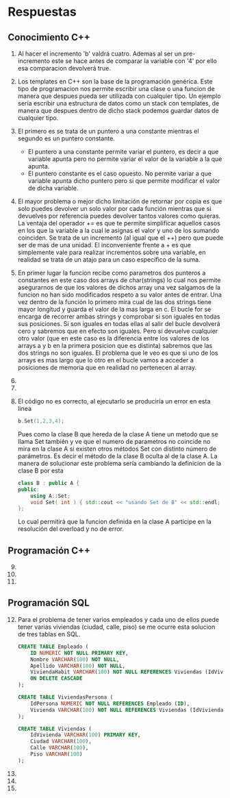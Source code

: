 Respuestas
========

Conocimiento C++
-------------
1.  Al hacer el incremento 'b' valdrá cuatro. Ademas al ser un pre-incremento este se hace antes de comparar la variable con '4' por ello esa comparacion devolverá true.
2. Los templates en C++ son la base de la programación genérica. Este tipo de programacion nos permite escribir una clase o una funcion de manera que despues pueda ser utilizada con cualquier tipo. Un ejemplo sería escribir una estructura de datos como un stack con templates, de manera que despues dentro de dicho stack podemos guardar datos de cualquier tipo.
3. El primero es se trata de un puntero a una constante mientras el segundo es un puntero constante.
    * El puntero a una constante permite variar el puntero, es decir a que variable apunta pero no permite variar el valor de la variable a la que apunta.
    * El puntero constante es el caso opuesto. No permite variar a que variable apunta dicho puntero pero si que permite modificar el valor de dicha variable.
4. El mayor problema o mejor dicho limitación de retornar por copia es que solo puedes devolver un solo valor por cada función mientras que si devuelves por referencia puedes devolver tantos valores como quieras.
La ventaja del operador += es que te permite simplificar aquellos casos en los que la variable a la cual le asignas el valor y uno de los sumando coinciden. Se trata de un incremento (al igual que el ++) pero que puede ser de mas de una unidad. El inconveniente frente a + es que simplemente vale para realizar incrementos sobre una variable, en realidad se trata de un atajo para un caso específico de la suma.

5. En primer lugar la funcion recibe como parametros dos punteros a constantes en este caso dos arrays de char(strings) lo cual nos permite asegurarnos de que los valores de dichos array una vez salgamos de la funcion no han sido modificados respeto a su valor antes de entrar.
Una vez dentro de la función lo primero mira cual de las dos strings tiene mayor longitud y guarda el valor de la mas larga en c.
El bucle for se encarga de recorrer ambas strings y comprobar si son iguales en todas sus posiciones. Si son iguales en todas ellas al salir del bucle devolverá cero y sabremos que en efecto son iguales. Pero si devuelve cualquier otro valor (que en este caso es la diferencia entre los valores de los arrays a y b en la primera posicion que es distinta) sabremos que las dos strings no son iguales.
El problema que le veo es que si uno de los arrays es mas largo que lo otro en el bucle vamos a acceder a posiciones de memoria que en realidad no pertenecen al array.
6. 
7. 
8. El código no es correcto, al ejecutarlo se produciría un error en esta linea 
     ```c++
   b.Set(1,2,3,4);
    ```
    Pues como la clase B que hereda de la clase A tiene un metodo que se llama Set también y ve que el numero de parametros no coincide no mira en la clase A si existen otros métodos Set con distinto número de parámetros. Es decir el método de la clase B oculta al de la clase A.
    La manera de solucionar este problema sería cambiando la definicion de la clase B por esta
    ```c++
    class B : public A {
    public:
        using A::Set;
        void Set( int ) { std::cout << "usando Set de B" << std::endl; }
    };
    ```
    Lo cual permitirá que la funcion definida en la clase A participe en la resolución del overload y no de error.
    

Programación C++
-------------
9. 
10. 
11. 

Programación SQL
-------------
12. Para el problema de tener varios empleados y cada uno de ellos puede tener varias viviendas (ciudad, calle, piso) se me ocurre esta solucion de tres tablas en SQL.
    ```sql
    CREATE TABLE Empleado (
        ID NUMERIC NOT NULL PRIMARY KEY,
        Nombre VARCHAR(100) NOT NULL,
        Apellido VARCHAR(100) NOT NULL,
        ViviendaHabit VARCHAR(100) NOT NULL REFERENCES Viviendas (IdVivienda)
        ON DELETE CASCADE
    );

    CREATE TABLE ViviendasPersona (
        IdPersona NUMERIC NOT NULL REFERENCES Empleado (ID),
        Vivienda VARCHAR(100) NOT NULL REFERENCES Viviendas (IdVivienda)
    );

    CREATE TABLE Viviendas (
        IdVivienda VARCHAR(100) PRIMARY KEY,
        Ciudad VARCHAR(100),
        Calle VARCHAR(100),
        Piso VARCHAR(100)
    );
    ```
13. 
14. 
15. 
